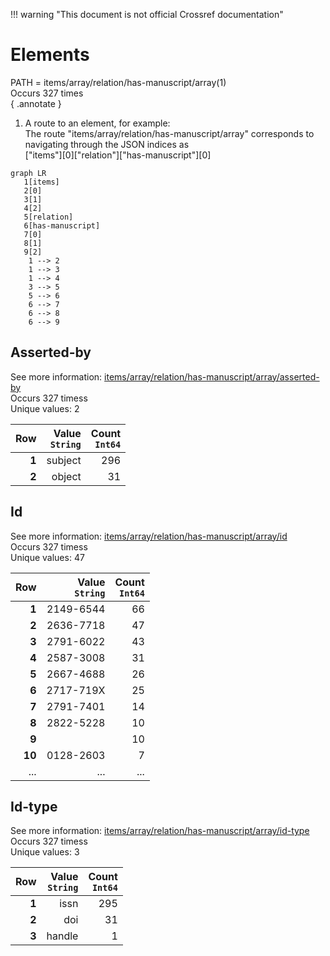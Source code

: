 !!! warning "This document is not official Crossref documentation"
# Elements
PATH = items/array/relation/has-manuscript/array(1)  
Occurs 327 times  
{ .annotate }

1. A route to an element, for example:  
   The route "items/array/relation/has-manuscript/array" corresponds to navigating through the JSON indices as  
   ["items"][0]["relation"]["has-manuscript"][0]  

```mermaid
graph LR
   1[items]
   2[0]
   3[1]
   4[2]
   5[relation]
   6[has-manuscript]
   7[0]
   8[1]
   9[2]
    1 --> 2
    1 --> 3
    1 --> 4
    3 --> 5
    5 --> 6
    6 --> 7
    6 --> 8
    6 --> 9
```


## Asserted-by
See more information: [items/array/relation/has-manuscript/array/asserted-by](asserted-by/index.md)  
Occurs 327 timess  
Unique values: 2  

| **Row** | **Value**<br>`String` | **Count**<br>`Int64` |
|--------:|----------------------:|---------------------:|
| **1**   | subject               | 296                  |
| **2**   | object                | 31                   |

## Id
See more information: [items/array/relation/has-manuscript/array/id](id/index.md)  
Occurs 327 timess  
Unique values: 47  

| **Row** | **Value**<br>`String` | **Count**<br>`Int64` |
|--------:|----------------------:|---------------------:|
| **1**   | 2149-6544             | 66                   |
| **2**   | 2636-7718             | 47                   |
| **3**   | 2791-6022             | 43                   |
| **4**   | 2587-3008             | 31                   |
| **5**   | 2667-4688             | 26                   |
| **6**   | 2717-719X             | 25                   |
| **7**   | 2791-7401             | 14                   |
| **8**   | 2822-5228             | 10                   |
| **9**   |                       | 10                   |
| **10**  | 0128-2603             | 7                    |
| ... | ... | ... |

## Id-type
See more information: [items/array/relation/has-manuscript/array/id-type](id-type/index.md)  
Occurs 327 timess  
Unique values: 3  

| **Row** | **Value**<br>`String` | **Count**<br>`Int64` |
|--------:|----------------------:|---------------------:|
| **1**   | issn                  | 295                  |
| **2**   | doi                   | 31                   |
| **3**   | handle                | 1                    |

